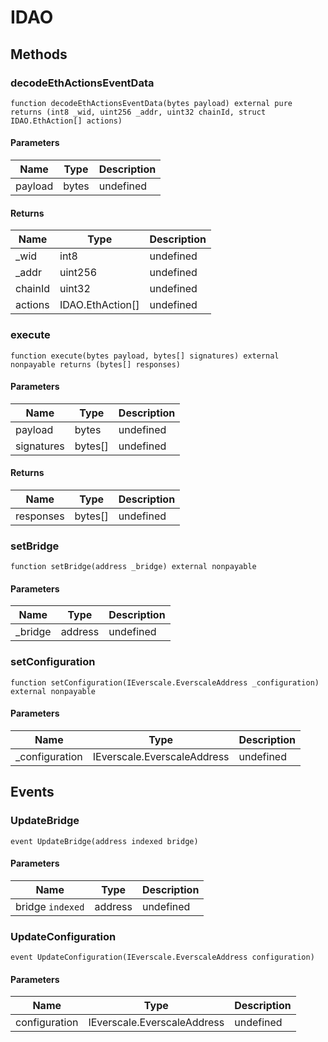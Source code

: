 # IDAO









## Methods

### decodeEthActionsEventData

```solidity
function decodeEthActionsEventData(bytes payload) external pure returns (int8 _wid, uint256 _addr, uint32 chainId, struct IDAO.EthAction[] actions)
```





#### Parameters

| Name | Type | Description |
|---|---|---|
| payload | bytes | undefined |

#### Returns

| Name | Type | Description |
|---|---|---|
| _wid | int8 | undefined |
| _addr | uint256 | undefined |
| chainId | uint32 | undefined |
| actions | IDAO.EthAction[] | undefined |

### execute

```solidity
function execute(bytes payload, bytes[] signatures) external nonpayable returns (bytes[] responses)
```





#### Parameters

| Name | Type | Description |
|---|---|---|
| payload | bytes | undefined |
| signatures | bytes[] | undefined |

#### Returns

| Name | Type | Description |
|---|---|---|
| responses | bytes[] | undefined |

### setBridge

```solidity
function setBridge(address _bridge) external nonpayable
```





#### Parameters

| Name | Type | Description |
|---|---|---|
| _bridge | address | undefined |

### setConfiguration

```solidity
function setConfiguration(IEverscale.EverscaleAddress _configuration) external nonpayable
```





#### Parameters

| Name | Type | Description |
|---|---|---|
| _configuration | IEverscale.EverscaleAddress | undefined |



## Events

### UpdateBridge

```solidity
event UpdateBridge(address indexed bridge)
```





#### Parameters

| Name | Type | Description |
|---|---|---|
| bridge `indexed` | address | undefined |

### UpdateConfiguration

```solidity
event UpdateConfiguration(IEverscale.EverscaleAddress configuration)
```





#### Parameters

| Name | Type | Description |
|---|---|---|
| configuration  | IEverscale.EverscaleAddress | undefined |



